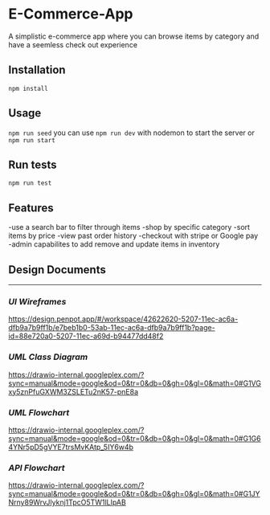 # E-Commerce-App
A simplistic e-commerce app where you can browse items by category and have a seemless check out experience

## Installation
```npm install```

## Usage
```npm run seed```
you can use ```npm run dev``` with nodemon to start the server
or ```npm run start```

## Run tests
```npm run test```

## Features
-use a search bar to filter through items
-shop by specific category
-sort items by price
-view past order history
-checkout with stripe or Google pay
-admin capabilites to add remove and update items in inventory
## Design Documents
---
### ***UI Wireframes***
https://design.penpot.app/#/workspace/42622620-5207-11ec-ac6a-dfb9a7b9ff1b/e7beb1b0-53ab-11ec-ac6a-dfb9a7b9ff1b?page-id=88e720a0-5207-11ec-a69d-b94477dd48f2

### ***UML Class Diagram***
https://drawio-internal.googleplex.com/?sync=manual&mode=google&od=0&tr=0&db=0&gh=0&gl=0&math=0#G1VGxy5znPfuGXWM3ZSLETu2nK57-pnE8a

### ***UML Flowchart***
https://drawio-internal.googleplex.com/?sync=manual&mode=google&od=0&tr=0&db=0&gh=0&gl=0&math=0#G1G64YNr5pD5gVYE7trsMvKAtp_5IY6w4b

### ***API Flowchart***
https://drawio-internal.googleplex.com/?sync=manual&mode=google&od=0&tr=0&db=0&gh=0&gl=0&math=0#G1JYNrny89WrvJlyknj1TpcO5TW1lLIpAB
